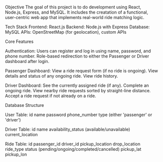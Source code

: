 Objective
The goal of this project is to do development using React, Node.js, Express, and MySQL.
It includes the  creatation of a functional, user-centric web app that implements real-world ride matching logic.

Tech Stack
Frontend: React.js
Backend: Node.js with Express
Database: MySQL
APIs: OpenStreetMap (for geolocation), custom APIs

Core Features

Authentication:
Users can register and log in using name, password, and phone number.
Role-based redirection to either the Passenger or Driver dashboard after login.

Passenger Dashboard:
View a ride request form (if no ride is ongoing).
View details and status of any ongoing ride.
View ride history.

Driver Dashboard:
See the currently assigned ride (if any).
Complete an ongoing ride.
View nearby ride requests sorted by straight-line distance.
Accept a ride request if not already on a ride.

Database Structure

User Table:
id
name
password
phone_number
type (either 'passenger' or 'driver')

Driver Table:
id
name
availability_status (available/unavailable)
current_location

Ride Table:
id
passenger_id
driver_id
pickup_location
drop_location
ride_type
status (pending/ongoing/completed/cancelled)
pickup_lat
pickup_lon
